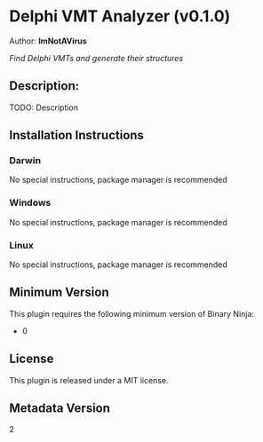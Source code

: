 # Delphi VMT Analyzer (v0.1.0)
Author: **ImNotAVirus**

_Find Delphi VMTs and generate their structures_

## Description:

TODO: Description

## Installation Instructions

### Darwin

No special instructions, package manager is recommended

### Windows

No special instructions, package manager is recommended

### Linux

No special instructions, package manager is recommended

## Minimum Version

This plugin requires the following minimum version of Binary Ninja:

* 0

## License

This plugin is released under a MIT license.

## Metadata Version

2
